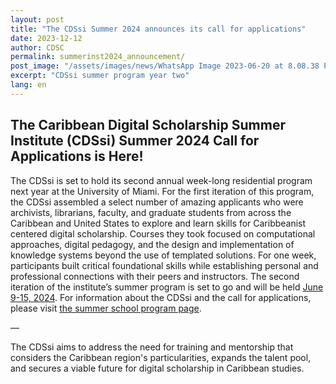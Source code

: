 ```yaml
---
layout: post
title: "The CDSsi Summer 2024 announces its call for applications"
date: 2023-12-12
author: CDSC
permalink: summerinst2024_announcement/
post_image: "/assets/images/news/WhatsApp Image 2023-06-20 at 8.08.38 PM.jpeg"
excerpt: "CDSsi summer program year two"
lang: en
---
```


## The Caribbean Digital Scholarship Summer Institute (CDSsi) Summer 2024 Call for Applications is Here!

The CDSsi is set to hold its second annual week-long residential program next year at the University of Miami. For the first iteration of this program, the CDSsi assembled a select number of amazing applicants who were archivists, librarians, faculty, and graduate students from across the Caribbean and United States to explore and learn skills for Caribbeanist centered digital scholarship. Courses they took focused on computational approaches, digital pedagogy, and the design and implementation of knowledge systems beyond the use of templated solutions. For one week, participants built critical foundational skills while establishing personal and professional connections with their peers and instructors. The second iteration of the institute’s summer program is set to go and will be held <u>June 9-15, 2024</u>. For information about the CDSsi and the call for applications, please visit [the summer school program page](https://cdscollective.org/summer-school/).

—

<p>The CDSsi aims to address the need for training and mentorship that considers the Caribbean region's particularities, expands the talent pool, and secures a viable future for digital scholarship in Caribbean studies.</p>

